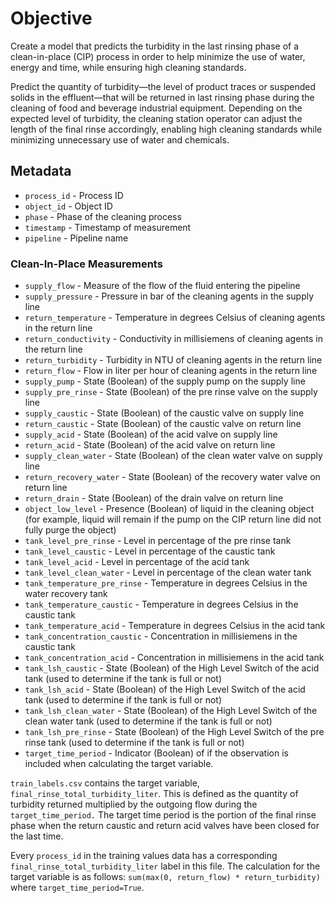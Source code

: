 # Objective

Create a model that predicts the turbidity in the last rinsing phase of a clean-in-place (CIP) process in order to help minimize the use of water, energy and time, while ensuring high cleaning standards.

Predict the quantity of turbidity—the level of product traces or suspended solids in the effluent—that will be returned in last rinsing phase during the cleaning of food and beverage industrial equipment. Depending on the expected level of turbidity, the cleaning station operator can adjust the length of the final rinse accordingly, enabling high cleaning standards while minimizing unnecessary use of water and chemicals.

## Metadata

* `process_id` - Process ID
* `object_id` - Object ID
* `phase` - Phase of the cleaning process
* `timestamp` - Timestamp of measurement
* `pipeline` - Pipeline name

### Clean-In-Place Measurements

* `supply_flow` - Measure of the flow of the fluid entering the pipeline
* `supply_pressure` - Pressure in bar of the cleaning agents in the supply line
* `return_temperature` - Temperature in degrees Celsius of cleaning agents in the return line
* `return_conductivity` - Conductivity in millisiemens of cleaning agents in the return line
* `return_turbidity` - Turbidity in NTU of cleaning agents in the return line
* `return_flow` - Flow in liter per hour of cleaning agents in the return line
* `supply_pump` - State (Boolean) of the supply pump on the supply line
* `supply_pre_rinse` - State (Boolean) of the pre rinse valve on the supply line
* `supply_caustic` - State (Boolean) of the caustic valve on supply line
* `return_caustic` - State (Boolean) of the caustic valve on return line
* `supply_acid` - State (Boolean) of the acid valve on supply line
* `return_acid` - State (Boolean) of the acid valve on return line
* `supply_clean_water` - State (Boolean) of the clean water valve on supply line
* `return_recovery_water` - State (Boolean) of the recovery water valve on return line
* `return_drain` - State (Boolean) of the drain valve on return line
* `object_low_level` - Presence (Boolean) of liquid in the cleaning object (for example, liquid will remain if the pump on the CIP return line did not fully purge the object)
* `tank_level_pre_rinse` - Level in percentage of the pre rinse tank
* `tank_level_caustic` - Level in percentage of the caustic tank
* `tank_level_acid` - Level in percentage of the acid tank
* `tank_level_clean_water` - Level in percentage of the clean water tank
* `tank_temperature_pre_rinse` - Temperature in degrees Celsius in the water recovery tank
* `tank_temperature_caustic` - Temperature in degrees Celsius in the caustic tank
* `tank_temperature_acid` - Temperature in degrees Celsius in the acid tank
* `tank_concentration_caustic` - Concentration in millisiemens in the caustic tank
* `tank_concentration_acid` - Concentration in millisiemens in the acid tank
* `tank_lsh_caustic` - State (Boolean) of the High Level Switch of the acid tank (used to determine if the tank is full or not)
* `tank_lsh_acid` - State (Boolean) of the High Level Switch of the acid tank (used to determine if the tank is full or not)
* `tank_lsh_clean_water` - State (Boolean) of the High Level Switch of the clean water tank (used to determine if the tank is full or not)
* `tank_lsh_pre_rinse` - State (Boolean) of the High Level Switch of the pre rinse tank (used to determine if the tank is full or not)
* `target_time_period` - Indicator (Boolean) of if the observation is included when calculating the target variable.

`train_labels.csv` contains the target variable, `final_rinse_total_turbidity_liter`. This is defined as the quantity of turbidity returned multiplied by the outgoing flow during the `target_time_period.` The target time period is the portion of the final rinse phase when the return caustic and return acid valves have been closed for the last time. 

Every `process_id` in the training values data has a corresponding `final_rinse_total_turbidity_liter` label in this file. The calculation for the target variable is as follows: `sum(max(0, return_flow) * return_turbidity)` where `target_time_period=True`.
